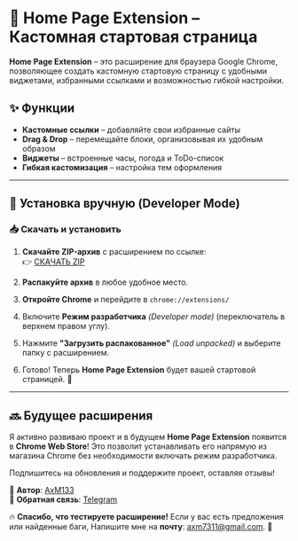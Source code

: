 # 🏡 Home Page Extension – Кастомная стартовая страница

**Home Page Extension** – это расширение для браузера Google Chrome, позволяющее создать кастомную стартовую страницу с удобными виджетами, избранными ссылками и возможностью гибкой настройки.

## ✨ Функции
- **Кастомные ссылки** – добавляйте свои избранные сайты
- **Drag & Drop** – перемещайте блоки, организовывая их удобным образом
- **Виджеты** – встроенные часы, погода и ToDo-список
- **Гибкая кастомизация** – настройка тем оформления

---

## 🔧 Установка вручную (Developer Mode)
### 📥 **Скачать и установить**
1. **Скачайте ZIP-архив** с расширением по ссылке:  
   👉 [СКАЧАТЬ ZIP](https://drive.google.com/file/d/1RsPEk8w38t1yyL0mST_sOqJHIWzud3Ud/view?usp=sharing)
   
2. **Распакуйте архив** в любое удобное место.

3. **Откройте Chrome** и перейдите в `chrome://extensions/`

4. Включите **Режим разработчика** *(Developer mode)* (переключатель в верхнем правом углу).

5. Нажмите **"Загрузить распакованное"** *(Load unpacked)* и выберите папку с расширением.

6. Готово! Теперь **Home Page Extension** будет вашей стартовой страницей. 🚀

---

## 🔜 Будущее расширения
Я активно развиваю проект и в будущем **Home Page Extension** появится в **Chrome Web Store**! Это позволит устанавливать его напрямую из магазина Chrome без необходимости включать режим разработчика.

Подпишитесь на обновления и поддержите проект, оставляя отзывы!  

📌 **Автор**: [AxM133](https://github.com/AxM133)  
📌 **Обратная связь**: [Telegram](https://t.me/axm7311)

🔥 **Спасибо, что тестируете расширение!** Если у вас есть предложения или найденные баги, Напишите мне на **почту**: axm7311@gmail.com. 🎯
